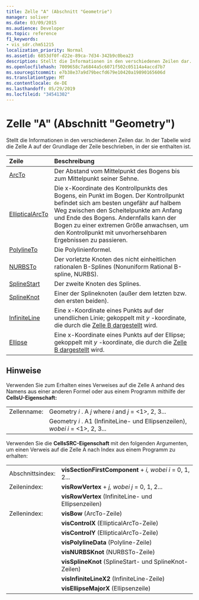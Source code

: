 ```yaml
---
title: Zelle "A" (Abschnitt "Geometrie")
manager: soliver
ms.date: 03/09/2015
ms.audience: Developer
ms.topic: reference
f1_keywords:
- vis_sdr.chm51215
localization_priority: Normal
ms.assetid: 6853df0f-d22e-89ca-7d34-342b9c0bea23
description: Stellt die Informationen in den verschiedenen Zeilen dar. In der Tabelle wird die Zelle A auf der Grundlage der Zeile beschrieben, in der sie enthalten ist.
ms.openlocfilehash: 7009658c7a6844a5c6071f502c05114a4accd7b7
ms.sourcegitcommit: e7b38e37a9d79becfd679e10420a19890165606d
ms.translationtype: MT
ms.contentlocale: de-DE
ms.lasthandoff: 05/29/2019
ms.locfileid: "34541302"
---
```

# <a name="a-cell-geometry-section"></a>Zelle "A" (Abschnitt "Geometry")

Stellt die Informationen in den verschiedenen Zeilen dar. In der Tabelle wird die Zelle A auf der Grundlage der Zeile beschrieben, in der sie enthalten ist.
  
|Zeile|Beschreibung|
|:-----|:-----|
|[ArcTo](arcto-row-geometry-section.md) <br/> | Der Abstand vom Mittelpunkt des Bogens bis zum Mittelpunkt seiner Sehne.  <br/> |
|[EllipticalArcTo](ellipticalarcto-row-geometry-section.md) <br/> | Die  x-Koordinate des Kontrollpunkts des Bogens, ein Punkt im Bogen. Der Kontrollpunkt befindet sich am besten ungefähr auf halbem Weg zwischen den Scheitelpunkte am Anfang und Ende des Bogens. Andernfalls kann der Bogen zu einer extremen Größe anwachsen, um den Kontrollpunkt mit unvorhersehbaren Ergebnissen zu passieren.  <br/> |
|[PolylineTo](polylineto-row-geometry-section.md) <br/> | Die Polylinienformel.  <br/> |
|[NURBSTo](nurbsto-row-geometry-section.md) <br/> | Der vorletzte Knoten des nicht einheitlichen rationalen B-Splines (Nonuniform Rational B-spline, NURBS).  <br/> |
|[SplineStart](splinestart-row-geometry-section.md) <br/> | Der zweite Knoten des Splines.  <br/> |
|[SplineKnot](splineknot-row-geometry-section.md) <br/> | Einer der Splineknoten (außer dem letzten bzw. den ersten beiden).  <br/> |
|[InfiniteLine](infiniteline-row-geometry-section.md) <br/> | Eine  x-Koordinate eines Punkts auf der unendlichen Linie; gekoppelt mit *y* -koordinate, die durch die [Zelle B dargestellt](b-cell-geometry-section.md) wird.  <br/> |
|[Ellipse](ellipse-row-geometry-section.md) <br/> | Eine  x-Koordinate eines Punkts auf der Ellipse; gekoppelt mit *y* -koordinate, die durch die [Zelle B dargestellt](b-cell-geometry-section.md) wird.  <br/> |
   
## <a name="remarks"></a>Hinweise

Verwenden Sie zum Erhalten eines Verweises auf die Zelle A anhand des Namens aus einer anderen Formel oder aus einem Programm mithilfe der **CellsU-Eigenschaft:** 
  
|||
|:-----|:-----|
| Zellenname:  <br/> | Geometry  *i*  . A  *j*            where  *i*  and  *j*  = <1>, 2, 3...  <br/> |
|| Geometry  *i*  . A1 (InfiniteLine- und Ellipsenzeilen),  *wobei i*  = <1>, 2, 3...  <br/> |
   
Verwenden Sie die **CellsSRC-Eigenschaft** mit den folgenden Argumenten, um einen Verweis auf die Zelle A nach Index aus einem Programm zu erhalten: 
  
|||
|:-----|:-----|
| Abschnittsindex:  <br/> |**visSectionFirstComponent**  +   *i,* *wobei i* = 0, 1, 2...  <br/> |
| Zeilenindex:  <br/> |**visRowVertex**  +   *j,* *wobei j* = 0, 1, 2...  <br/> |
||**visRowVertex** (InfiniteLine- und Ellipsenzeilen)  <br/> |
| Zellenindex:  <br/> |**visBow** (ArcTo-Zeile)  <br/> |
||**visControlX** (EllipticalArcTo-Zeile)  <br/> |
||**visControlY** (EllipticalArcTo-Zeile)  <br/> |
||**visPolylineData** (Polyline-Zeile)  <br/> |
||**visNURBSKnot** (NURBSTo-Zeile)  <br/> |
||**visSplineKnot** (SplineStart- und SplineKnot-Zeilen)  <br/> |
||**visInfiniteLineX2** (InfiniteLine-Zeile)  <br/> |
||**visEllipseMajorX** (Ellipsenzeile)  <br/> |
   

